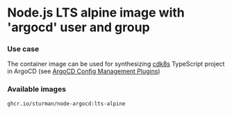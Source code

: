 # Node.js LTS alpine image with 'argocd' user and group

### Use case
The container image can be used for synthesizing [cdk8s](https://cdk8s.io/) TypeScript project in ArgoCD (see [ArgoCD Config Management Plugins](https://argo-cd.readthedocs.io/en/stable/operator-manual/config-management-plugins/))

### Available images

```
ghcr.io/sturman/node-argocd:lts-alpine
```
